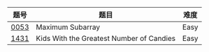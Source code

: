 | 题号 | 题目 | 难度 |
| --- | --- | --- |
| [0053](0053.maximum-subarray/README.md) | Maximum Subarray | Easy |
| [1431](1431.kids-with-the-greatest-number-of-candies) | Kids With the Greatest Number of Candies | Easy | 